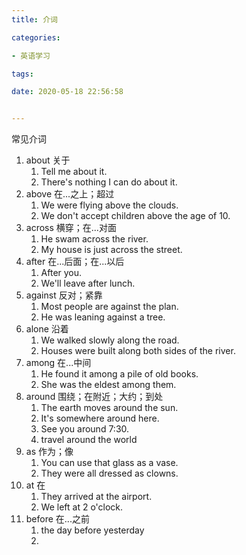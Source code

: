```yaml
---
title: 介词

categories: 

- 英语学习

tags: 

date: 2020-05-18 22:56:58


---
```


常见介词

<!-- more -->

1. about  关于
   1. Tell me about it.
   2. There's nothing I can do about it.
2. above 在...之上；超过
   1. We were flying above the clouds.
   2. We don't accept children above the age of 10.
3. across 横穿；在...对面
   1. He swam across the river.
   2. My house is just across the street.
4. after 在...后面；在...以后
   1. After you.
   2. We'll leave after lunch.
5. against 反对；紧靠
   1. Most people are against the plan.
   2. He was leaning against a tree.
6. alone 沿着
   1. We walked slowly along the road.
   2. Houses were built along both sides of the river.
7. among 在...中间
   1. He found it among a pile of old books.
   2. She was the eldest among them.
8. around 围绕；在附近；大约；到处
   1. The earth moves around the sun.
   2. It's somewhere around here.
   3. See you around 7:30.
   4. travel around the world
9. as 作为；像
   1. You can use that glass as a vase.
   2. They were all dressed as clowns.
10. at 在
    1. They arrived at the airport.
    2. We left at 2 o'clock.
11. before 在...之前
    1. the day before yesterday
    2. 